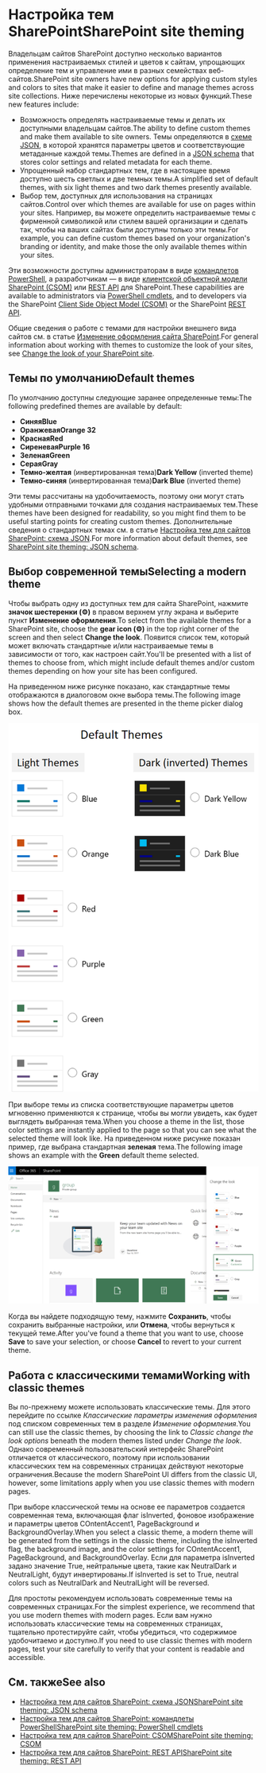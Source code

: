 # <a name="sharepoint-site-theming"></a><span data-ttu-id="4e914-101">Настройка тем SharePoint</span><span class="sxs-lookup"><span data-stu-id="4e914-101">SharePoint site theming</span></span>

<span data-ttu-id="4e914-102">Владельцам сайтов SharePoint доступно несколько вариантов применения настраиваемых стилей и цветов к сайтам, упрощающих определение тем и управление ими в разных семействах веб-сайтов.</span><span class="sxs-lookup"><span data-stu-id="4e914-102">SharePoint site owners have new options for applying custom styles and colors to sites that make it easier to define and manage themes across site collections.</span></span> <span data-ttu-id="4e914-103">Ниже перечислены некоторые из новых функций.</span><span class="sxs-lookup"><span data-stu-id="4e914-103">These new features include:</span></span>

* <span data-ttu-id="4e914-104">Возможность определять настраиваемые темы и делать их доступными владельцам сайтов.</span><span class="sxs-lookup"><span data-stu-id="4e914-104">The ability to define custom themes and make them available to site owners.</span></span> <span data-ttu-id="4e914-105">Темы определяются в [схеме JSON](sharepoint-site-theming-json-schema.md), в которой хранятся параметры цветов и соответствующие метаданные каждой темы.</span><span class="sxs-lookup"><span data-stu-id="4e914-105">Themes are defined in a [JSON schema](sharepoint-site-theming-json-schema.md) that stores color settings and related metadata for each theme.</span></span>
* <span data-ttu-id="4e914-106">Упрощенный набор стандартных тем, где в настоящее время доступно шесть светлых и две темных темы.</span><span class="sxs-lookup"><span data-stu-id="4e914-106">A simplified set of default themes, with six light themes and two dark themes presently available.</span></span>
* <span data-ttu-id="4e914-107">Выбор тем, доступных для использования на страницах сайтов.</span><span class="sxs-lookup"><span data-stu-id="4e914-107">Control over which themes are available for use on pages within your sites.</span></span> <span data-ttu-id="4e914-108">Например, вы можете определить настраиваемые темы с фирменной символикой или стилем вашей организации и сделать так, чтобы на ваших сайтах были доступны только эти темы.</span><span class="sxs-lookup"><span data-stu-id="4e914-108">For example, you can define custom themes based on your organization's branding or identity, and make those the only available themes within your sites.</span></span>

<span data-ttu-id="4e914-109">Эти возможности доступны администраторам в виде [командлетов PowerShell](sharepoint-site-theming-powershell.md), а разработчикам — в виде [клиентской объектной модели SharePoint (CSOM)](sharepoint-site-theming-csom.md) или [REST API](sharepoint-site-theming-rest-api.md) для SharePoint.</span><span class="sxs-lookup"><span data-stu-id="4e914-109">These capabilities are available to administrators via [PowerShell cmdlets](sharepoint-site-theming-powershell.md), and to developers via the SharePoint [Client Side Object Model (CSOM)](sharepoint-site-theming-csom.md) or the SharePoint [REST API](sharepoint-site-theming-rest-api.md).</span></span>

<span data-ttu-id="4e914-110">Общие сведения о работе с темами для настройки внешнего вида сайтов см. в статье [Изменение оформления сайта SharePoint](https://support.office.com/en-us/article/Change-the-look-of-your-SharePoint-site-06bbadc3-6b04-4a60-9d14-894f6a170818).</span><span class="sxs-lookup"><span data-stu-id="4e914-110">For general information about working with themes to customize the look of your sites, see [Change the look of your SharePoint site](https://support.office.com/en-us/article/Change-the-look-of-your-SharePoint-site-06bbadc3-6b04-4a60-9d14-894f6a170818).</span></span>

## <a name="default-themes"></a><span data-ttu-id="4e914-111">Темы по умолчанию</span><span class="sxs-lookup"><span data-stu-id="4e914-111">Default themes</span></span>

<span data-ttu-id="4e914-112">По умолчанию доступны следующие заранее определенные темы:</span><span class="sxs-lookup"><span data-stu-id="4e914-112">The following predefined themes are available by default:</span></span>

* <span data-ttu-id="4e914-113">__Синяя__</span><span class="sxs-lookup"><span data-stu-id="4e914-113">__Blue__</span></span>
* <span data-ttu-id="4e914-114">__Оранжевая__</span><span class="sxs-lookup"><span data-stu-id="4e914-114">__Orange 32__</span></span>
* <span data-ttu-id="4e914-115">__Красная__</span><span class="sxs-lookup"><span data-stu-id="4e914-115">__Red__</span></span>
* <span data-ttu-id="4e914-116">__Сиреневая__</span><span class="sxs-lookup"><span data-stu-id="4e914-116">__Purple 16__</span></span>
* <span data-ttu-id="4e914-117">__Зеленая__</span><span class="sxs-lookup"><span data-stu-id="4e914-117">__Green__</span></span>
* <span data-ttu-id="4e914-118">__Серая__</span><span class="sxs-lookup"><span data-stu-id="4e914-118">__Gray__</span></span>
* <span data-ttu-id="4e914-119">__Темно-желтая__ (инвертированная тема)</span><span class="sxs-lookup"><span data-stu-id="4e914-119">__Dark Yellow__ (inverted theme)</span></span>
* <span data-ttu-id="4e914-120">__Темно-синяя__ (инвертированная тема)</span><span class="sxs-lookup"><span data-stu-id="4e914-120">__Dark Blue__ (inverted theme)</span></span>

<span data-ttu-id="4e914-121">Эти темы рассчитаны на удобочитаемость, поэтому они могут стать удобными отправными точками для создания настраиваемых тем.</span><span class="sxs-lookup"><span data-stu-id="4e914-121">These themes have been designed for readability, so you might find them to be useful starting points for creating custom themes.</span></span> <span data-ttu-id="4e914-122">Дополнительные сведения о стандартных темах см. в статье [Настройка тем для сайтов SharePoint: схема JSON](sharepoint-site-theming-json-schema.md).</span><span class="sxs-lookup"><span data-stu-id="4e914-122">For more information about default themes, see [SharePoint site theming: JSON schema](sharepoint-site-theming-json-schema.md).</span></span>

## <a name="selecting-a-modern-theme"></a><span data-ttu-id="4e914-123">Выбор современной темы</span><span class="sxs-lookup"><span data-stu-id="4e914-123">Selecting a modern theme</span></span>

<!-- Verify that it's okay to use the concept of "modern" themes/pages here? -->

<span data-ttu-id="4e914-124">Чтобы выбрать одну из доступных тем для сайта SharePoint, нажмите __значок шестеренки (⚙️)__ в правом верхнем углу экрана и выберите пункт __Изменение оформления__.</span><span class="sxs-lookup"><span data-stu-id="4e914-124">To select from the available themes for a SharePoint site, choose the __gear icon (⚙️)__ in the top right corner of the screen and then select __Change the look__.</span></span> <span data-ttu-id="4e914-125">Появится список тем, который может включать стандартные и/или настраиваемые темы в зависимости от того, как настроен сайт.</span><span class="sxs-lookup"><span data-stu-id="4e914-125">You'll be presented with a list of themes to choose from, which might include default themes and/or custom themes depending on how your site has been configured.</span></span>

<span data-ttu-id="4e914-126">На приведенном ниже рисунке показано, как стандартные темы отображаются в диалоговом окне выбора темы.</span><span class="sxs-lookup"><span data-stu-id="4e914-126">The following image shows how the default themes are presented in the theme picker dialog box.</span></span>

![Изображение списка стандартных и темных (инвертированных) тем](../../images/theme-defaults.png)

<span data-ttu-id="4e914-128">При выборе темы из списка соответствующие параметры цветов мгновенно применяются к странице, чтобы вы могли увидеть, как будет выглядеть выбранная тема.</span><span class="sxs-lookup"><span data-stu-id="4e914-128">When you choose a theme in the list, those color settings are instantly applied to the page so that you can see what the selected theme will look like.</span></span> <span data-ttu-id="4e914-129">На приведенном ниже рисунке показан пример, где выбрана стандартная __зеленая__ тема.</span><span class="sxs-lookup"><span data-stu-id="4e914-129">The following image shows an example with the __Green__ default theme selected.</span></span>

![Изображение сайта SharePoint, для которого выбрана зеленая тема](../../images/theme-greenselected.png)

<span data-ttu-id="4e914-131">Когда вы найдете подходящую тему, нажмите **Сохранить**, чтобы сохранить выбранные настройки, или **Отмена**, чтобы вернуться к текущей теме.</span><span class="sxs-lookup"><span data-stu-id="4e914-131">After you've found a theme that you want to use, choose **Save** to save your selection, or choose **Cancel** to revert to your current theme.</span></span>

## <a name="working-with-classic-themes"></a><span data-ttu-id="4e914-132">Работа с классическими темами</span><span class="sxs-lookup"><span data-stu-id="4e914-132">Working with classic themes</span></span>

<span data-ttu-id="4e914-133">Вы по-прежнему можете использовать классические темы. Для этого перейдите по ссылке _Классические параметры изменения оформления_ под списком современных тем в разделе _Изменение оформления_.</span><span class="sxs-lookup"><span data-stu-id="4e914-133">You can still use the classic themes, by choosing the link to _Classic change the look options_ beneath the modern themes listed under _Change the look_.</span></span> <span data-ttu-id="4e914-134">Однако современный пользовательский интерфейс SharePoint отличается от классического, поэтому при использовании классических тем на современных страницах действуют некоторые ограничения.</span><span class="sxs-lookup"><span data-stu-id="4e914-134">Because the modern SharePoint UI differs from the classic UI, however, some limitations apply when you use classic themes with modern pages.</span></span>

<span data-ttu-id="4e914-135">При выборе классической темы на основе ее параметров создается современная тема, включающая флаг isInverted, фоновое изображение и параметры цветов COntentAccent1, PageBackground и BackgroundOverlay.</span><span class="sxs-lookup"><span data-stu-id="4e914-135">When you select a classic theme, a modern theme will be generated from the settings in the classic theme, including the isInverted flag, the background image, and the color settings for COntentAccent1, PageBackground, and BackgroundOverlay.</span></span> <span data-ttu-id="4e914-136">Если для параметра isInverted задано значение True, нейтральные цвета, такие как NeutralDark и NeutralLight, будут инвертированы.</span><span class="sxs-lookup"><span data-stu-id="4e914-136">If isInverted is set to True, neutral colors such as NeutralDark and NeutralLight will be reversed.</span></span>

<span data-ttu-id="4e914-137">Для простоты рекомендуем использовать современные темы на современных страницах.</span><span class="sxs-lookup"><span data-stu-id="4e914-137">For the simplest experience, we recommend that you use modern themes with modern pages.</span></span> <span data-ttu-id="4e914-138">Если вам нужно использовать классические темы на современных страницах, тщательно протестируйте сайт, чтобы убедиться, что содержимое удобочитаемо и доступно.</span><span class="sxs-lookup"><span data-stu-id="4e914-138">If you need to use classic themes with modern pages, test your site carefully to verify that your content is readable and accessible.</span></span>

## <a name="see-also"></a><span data-ttu-id="4e914-139">См. также</span><span class="sxs-lookup"><span data-stu-id="4e914-139">See also</span></span>

* [<span data-ttu-id="4e914-140">Настройка тем для сайтов SharePoint: схема JSON</span><span class="sxs-lookup"><span data-stu-id="4e914-140">SharePoint site theming: JSON schema</span></span>](sharepoint-site-theming-json-schema.md)
* [<span data-ttu-id="4e914-141">Настройка тем для сайтов SharePoint: командлеты PowerShell</span><span class="sxs-lookup"><span data-stu-id="4e914-141">SharePoint site theming: PowerShell cmdlets</span></span>](sharepoint-site-theming-powershell.md)
* [<span data-ttu-id="4e914-142">Настройка тем для сайтов SharePoint: CSOM</span><span class="sxs-lookup"><span data-stu-id="4e914-142">SharePoint site theming: CSOM</span></span>](sharepoint-site-theming-csom.md)
* [<span data-ttu-id="4e914-143">Настройка тем для сайтов SharePoint: REST API</span><span class="sxs-lookup"><span data-stu-id="4e914-143">SharePoint site theming: REST API</span></span>](sharepoint-site-theming-rest-api.md)
